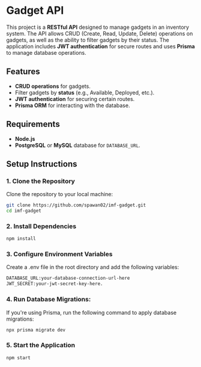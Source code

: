 # Gadget API

This project is a **RESTful API** designed to manage gadgets in an inventory system. The API allows CRUD (Create, Read, Update, Delete) operations on gadgets, as well as the ability to filter gadgets by their status. The application includes **JWT authentication** for secure routes and uses **Prisma** to manage database operations.

## Features
- **CRUD operations** for gadgets.
- Filter gadgets by **status** (e.g., Available, Deployed, etc.).
- **JWT authentication** for securing certain routes.
- **Prisma ORM** for interacting with the database.

## Requirements
- **Node.js**
- **PostgreSQL** or **MySQL** database for `DATABASE_URL`.

## Setup Instructions

### 1. Clone the Repository
 Clone the repository to your local machine:
```bash
git clone https://github.com/spawan02/imf-gadget.git
cd imf-gadget
```
### 2. Install Dependencies
```bash
npm install
```
### 3. Configure Environment Variables
 Create a .env file in the root directory and add the following variables:
```bash
DATABASE_URL:your-database-connection-url-here
JWT_SECRET:your-jwt-secret-key-here.
```
### 4. Run Database Migrations:
 If you're using Prisma, run the following command to apply database migrations:
```bash
npx prisma migrate dev
```
### 5. Start the Application
```bash
npm start
```
